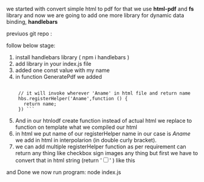 we started with convert simple html to pdf 
for that we use <strong>html-pdf</strong> and <strong>fs</strong> library  and now we are going to add one more library for dynamic data binding, <strong>handlebars</strong> 

previuos git repo : <a href="https://github.com/kaf-shekh/html-pdf-generator"></a>

follow below stage:
1. install handlebars library ( npm i handlebars )
2. add library in your index.js file
3. added one const value with my name 
4. in function GeneratePdf we added     
   ``` const template = hbs.compile(htmlContent);

    // it will invoke wherever 'Aname' in html file and return name 
    hbs.registerHelper('Aname',function () {
      return name;
    }) ```

5. And in our htnlodf create function instead of actual html we replace to function on template what we compiled our html
6. in html we put name of our registerHelper name in our case is <i>Aname</i> we add in html in interpolarion (in double curly bracket).
7. we can add multiple registerHelper function  as per requirement can return any thing like checkbox sign images any thing but first we have to convert that in html string (return  '<input type="checkbox"/>' ) like this 
 
 and Done we now run program: node index.js


